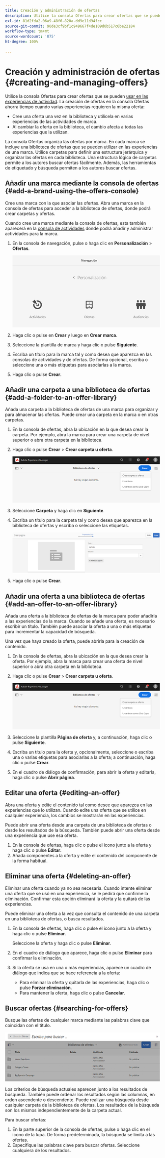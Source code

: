 ```yaml
---
title: Creación y administración de ofertas
description: Utilice la consola Ofertas para crear ofertas que se pueden usar en las experiencias de actividad
exl-id: 81d2fda2-06a9-48f6-820a-dd9e11d94fcc
source-git-commit: 90de3cf9bf1c949667f4de109d0b517c6be22184
workflow-type: tm+mt
source-wordcount: '875'
ht-degree: 100%

---
```


# Creación y administración de ofertas {#creating-and-managing-offers}

Utilice la consola Ofertas para crear ofertas que se pueden [usar en las experiencias de actividad](/help/sites-cloud/authoring/personalization/targeted-content.md). La creación de ofertas en la consola Ofertas ahorra tiempo cuando varias experiencias requieren la misma oferta:

* Cree una oferta una vez en la biblioteca y utilícela en varias experiencias de las actividades de marca.
* Al cambiar la oferta en la biblioteca, el cambio afecta a todas las experiencias que la utilizan.

La consola Ofertas organiza las ofertas por marca. En cada marca se incluye una biblioteca de ofertas que se pueden utilizar en las experiencias de una marca. Utilice carpetas para definir una estructura jerárquica y organizar las ofertas en cada biblioteca. Una estructura lógica de carpetas permite a los autores buscar ofertas fácilmente. Además, las herramientas de etiquetado y búsqueda permiten a los autores buscar ofertas.

## Añadir una marca mediante la consola de ofertas {#add-a-brand-using-the-offers-console}

Cree una marca con la que asociar las ofertas. Abra una marca en la consola de ofertas para acceder a la biblioteca de ofertas, donde podrá crear carpetas y ofertas.

Cuando cree una marca mediante la consola de ofertas, esta también aparecerá en la [consola de actividades](/help/sites-cloud/authoring/personalization/activities.md) donde podrá añadir y administrar actividades para la marca.

1. En la consola de navegación, pulse o haga clic en **Personalización** > **Ofertas**.

   ![Navegación a la consola Ofertas](/help/sites-cloud/authoring/assets/offers-navigation.png)

1. Haga clic o pulse en **Crear** y luego en **Crear** **marca**.
1. Seleccione la plantilla de marca y haga clic o pulse **Siguiente**.
1. Escriba un título para la marca tal y como desea que aparezca en las consolas de actividades y de ofertas. De forma opcional, escriba o seleccione una o más etiquetas para asociarlas a la marca.
1. Haga clic o pulse **Crear**.

## Añadir una carpeta a una biblioteca de ofertas {#add-a-folder-to-an-offer-library}

Añada una carpeta a la biblioteca de ofertas de una marca para organizar y para almacenar las ofertas. Puede crear una carpeta en la marca o en otras carpetas.

1. En la consola de ofertas, abra la ubicación en la que desea crear la carpeta. Por ejemplo, abra la marca para crear una carpeta de nivel superior o abra otra carpeta en la biblioteca.
1. Haga clic o pulse **Crear** > **Crear carpeta u oferta**.

   ![Creación de la carpeta de ofertas](/help/sites-cloud/authoring/assets/offers-create-folder.png)

1. Seleccione **Carpeta** y haga clic en **Siguiente**.
1. Escriba un título para la carpeta tal y como desea que aparezca en la biblioteca de ofertas y escriba o seleccione las etiquetas.

   ![Definición de las propiedades de la carpeta](/help/sites-cloud/authoring/assets/offers-folder-properties.png)

1. Haga clic o pulse **Crear**.

## Añadir una oferta a una biblioteca de ofertas {#add-an-offer-to-an-offer-library}

Añada una oferta a la biblioteca de ofertas de la marca para poder añadirla a las experiencias de la marca. Cuando se añade una oferta, es necesario escribir un título. También puede asociar la oferta a una o más etiquetas para incrementar la capacidad de búsqueda.

Una vez que haya creado la oferta, puede abrirla para la creación de contenido.

1. En la consola de ofertas, abra la ubicación en la que desea crear la oferta. Por ejemplo, abra la marca para crear una oferta de nivel superior o abra otra carpeta en la biblioteca.
1. Haga clic o pulse **Crear** > **Crear carpeta u oferta**.

   ![Creación de la carpeta de ofertas](/help/sites-cloud/authoring/assets/offers-create-folder.png)

1. Seleccione la plantilla **Página de oferta** y, a continuación, haga clic o pulse **Siguiente**.
1. Escriba un título para la oferta y, opcionalmente, seleccione o escriba una o varias etiquetas para asociarlas a la oferta; a continuación, haga clic o pulse **Crear**.
1. En el cuadro de diálogo de confirmación, para abrir la oferta y editarla, haga clic o pulse **Abrir página**.

## Editar una oferta {#editing-an-offer}

Abra una oferta y edite el contenido tal como desee que aparezca en las experiencias que lo utilizan. Cuando edite una oferta que se utilice en cualquier experiencia, los cambios se mostrarán en las experiencias.

Puede abrir una oferta desde una carpeta de una biblioteca de ofertas o desde los resultados de la búsqueda. También puede abrir una oferta desde una experiencia que use esa oferta.

1. En la consola de ofertas, haga clic o pulse el icono junto a la oferta y haga clic o pulse **Editar**.
1. Añada componentes a la oferta y edite el contenido del componente de la forma habitual.

## Eliminar una oferta {#deleting-an-offer}

Eliminar una oferta cuando ya no sea necesaria. Cuando intente eliminar una oferta que se usó en una experiencia, se le pedirá que confirme la eliminación. Confirmar esta opción eliminará la oferta y la quitará de las experiencias.

Puede eliminar una oferta a la vez que consulta el contenido de una carpeta en una biblioteca de ofertas, o busca resultados.

1. En la consola de ofertas, haga clic o pulse el icono junto a la oferta y haga clic o pulse **Eliminar**.

   Seleccione la oferta y haga clic o pulse **Eliminar**.

1. En el cuadro de diálogo que aparece, haga clic o pulse **Eliminar** para confirmar la eliminación.
1. Si la oferta se usa en una o más experiencias, aparece un cuadro de diálogo que indica que se hace referencia a la oferta:

   * Para eliminar la oferta y quitarla de las experiencias, haga clic o pulse **Forzar eliminación**.
   * Para mantener la oferta, haga clic o pulse **Cancelar**.

## Buscar ofertas {#searching-for-offers}

Busque las ofertas de cualquier marca mediante las palabras clave que coincidan con el título.

![Búsqueda de una oferta](/help/sites-cloud/authoring/assets/offers-search.png)

Los criterios de búsqueda actuales aparecen junto a los resultados de búsqueda. También puede ordenar los resultados según las columnas, en orden ascendente o descendente. Puede realizar una búsqueda desde cualquier carpeta de la biblioteca de ofertas. Los resultados de la búsqueda son los mismos independientemente de la carpeta actual.

Para buscar ofertas:

1. En la parte superior de la consola de ofertas, pulse o haga clic en el icono de la lupa. De forma predeterminada, la búsqueda se limita a las ofertas.
1. Especifique las palabras clave para buscar ofertas. Seleccione cualquiera de los resultados.
